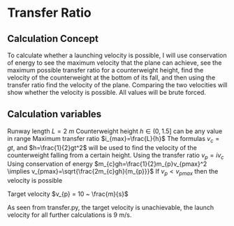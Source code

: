 # Transfer Ratio

## Calculation Concept

To calculate whether a launching velocity is possible, I will use conservation of energy to see the maximum velocity that the plane can achieve, see the maximum possible transfer ratio for a counterweight height, find the velocity of the counterweight at the bottom of its fall, and then using the transfer ratio find the velocity of the plane. Comparing the two velocities will show whether the velocity is possible. All values will be brute forced.

## Calculation variables

Runway length $L = 2 ~ m$
Counterweight height $h \in (0, 1.5]$ can be any value in range
Maximum transfer ratio $i_{max}=\frac{L}{h}$
The formulas $v_{c}=gt$, and $h=\frac{1}{2}gt^2$ will be used to find the velocity of the counterweight falling from a certain height. 
Using the transfer ratio $v_{p} = iv_{c}$
Using conservation of energy $m_{c}gh=\frac{1}{2}m_{p}v_{pmax}^2 \implies v_{pmax}=\sqrt{\frac{2m_{c}gh}{m_{p}}}$ 
If $v_{p} < v_{pmax}$ then the velocity is possible

Target velocity $v_{p} = 10 ~ \frac{m}{s}$

As seen from transfer.py, the target velocity is unachievable, the launch velocity for all further calculations is 9 m/s.